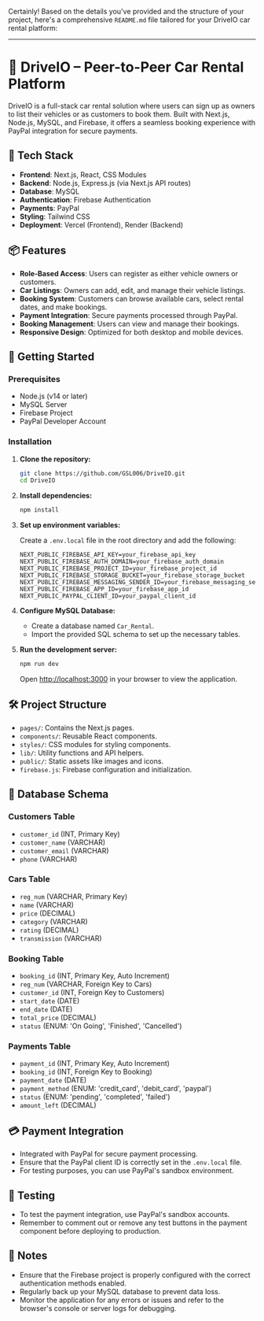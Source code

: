 Certainly! Based on the details you've provided and the structure of your project, here's a comprehensive `README.md` file tailored for your DriveIO car rental platform:

---

# 🚗 DriveIO – Peer-to-Peer Car Rental Platform

DriveIO is a full-stack car rental solution where users can sign up as owners to list their vehicles or as customers to book them. Built with Next.js, Node.js, MySQL, and Firebase, it offers a seamless booking experience with PayPal integration for secure payments.

## 🔧 Tech Stack

* **Frontend**: Next.js, React, CSS Modules
* **Backend**: Node.js, Express.js (via Next.js API routes)
* **Database**: MySQL
* **Authentication**: Firebase Authentication
* **Payments**: PayPal
* **Styling**: Tailwind CSS
* **Deployment**: Vercel (Frontend), Render (Backend)

## 📦 Features

* **Role-Based Access**: Users can register as either vehicle owners or customers.
* **Car Listings**: Owners can add, edit, and manage their vehicle listings.
* **Booking System**: Customers can browse available cars, select rental dates, and make bookings.
* **Payment Integration**: Secure payments processed through PayPal.
* **Booking Management**: Users can view and manage their bookings.
* **Responsive Design**: Optimized for both desktop and mobile devices.

## 🚀 Getting Started

### Prerequisites

* Node.js (v14 or later)
* MySQL Server
* Firebase Project
* PayPal Developer Account

### Installation

1. **Clone the repository:**

   ```bash
   git clone https://github.com/GSL006/DriveIO.git
   cd DriveIO
   ```

2. **Install dependencies:**

   ```bash
   npm install
   ```

3. **Set up environment variables:**

   Create a `.env.local` file in the root directory and add the following:

   ```env
   NEXT_PUBLIC_FIREBASE_API_KEY=your_firebase_api_key
   NEXT_PUBLIC_FIREBASE_AUTH_DOMAIN=your_firebase_auth_domain
   NEXT_PUBLIC_FIREBASE_PROJECT_ID=your_firebase_project_id
   NEXT_PUBLIC_FIREBASE_STORAGE_BUCKET=your_firebase_storage_bucket
   NEXT_PUBLIC_FIREBASE_MESSAGING_SENDER_ID=your_firebase_messaging_sender_id
   NEXT_PUBLIC_FIREBASE_APP_ID=your_firebase_app_id
   NEXT_PUBLIC_PAYPAL_CLIENT_ID=your_paypal_client_id
   ```

4. **Configure MySQL Database:**

   * Create a database named `Car_Rental`.
   * Import the provided SQL schema to set up the necessary tables.

5. **Run the development server:**

   ```bash
   npm run dev
   ```

   Open [http://localhost:3000](http://localhost:3000) in your browser to view the application.

## 🛠️ Project Structure

* `pages/`: Contains the Next.js pages.
* `components/`: Reusable React components.
* `styles/`: CSS modules for styling components.
* `lib/`: Utility functions and API helpers.
* `public/`: Static assets like images and icons.
* `firebase.js`: Firebase configuration and initialization.

## 📄 Database Schema

### Customers Table

* `customer_id` (INT, Primary Key)
* `customer_name` (VARCHAR)
* `customer_email` (VARCHAR)
* `phone` (VARCHAR)

### Cars Table

* `reg_num` (VARCHAR, Primary Key)
* `name` (VARCHAR)
* `price` (DECIMAL)
* `category` (VARCHAR)
* `rating` (DECIMAL)
* `transmission` (VARCHAR)

### Booking Table

* `booking_id` (INT, Primary Key, Auto Increment)
* `reg_num` (VARCHAR, Foreign Key to Cars)
* `customer_id` (INT, Foreign Key to Customers)
* `start_date` (DATE)
* `end_date` (DATE)
* `total_price` (DECIMAL)
* `status` (ENUM: 'On Going', 'Finished', 'Cancelled')

### Payments Table

* `payment_id` (INT, Primary Key, Auto Increment)
* `booking_id` (INT, Foreign Key to Booking)
* `payment_date` (DATE)
* `payment_method` (ENUM: 'credit\_card', 'debit\_card', 'paypal')
* `status` (ENUM: 'pending', 'completed', 'failed')
* `amount_left` (DECIMAL)

## 💳 Payment Integration

* Integrated with PayPal for secure payment processing.
* Ensure that the PayPal client ID is correctly set in the `.env.local` file.
* For testing purposes, you can use PayPal's sandbox environment.

## 🧪 Testing

* To test the payment integration, use PayPal's sandbox accounts.
* Remember to comment out or remove any test buttons in the payment component before deploying to production.

## 📌 Notes

* Ensure that the Firebase project is properly configured with the correct authentication methods enabled.
* Regularly back up your MySQL database to prevent data loss.
* Monitor the application for any errors or issues and refer to the browser's console or server logs for debugging.
